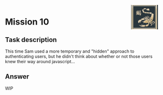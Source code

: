 <img align="right" src="images/task_logo.png">

# Mission 10

## Task description
This time Sam used a more temporary and "hidden" approach to authenticating users, but he didn't think about whether or not those users knew their way around javascript...

## Answer

WIP